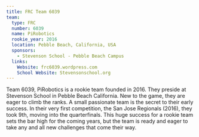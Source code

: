 ```yaml
---
title: FRC Team 6039
team:
  type: FRC
  number: 6039
  name: PiRobotics
  rookie_year: 2016
  location: Pebble Beach, California, USA
  sponsors:
    - Stevenson School - Pebble Beach Campus
  links:
    Website: frc6039.wordpress.com
    School Website: Stevensonschool.org
---
```

Team 6039, PiRobotics is a rookie team founded in 2016.  They preside at Stevenson School in Pebble Beach California.  New to the game, they are eager to climb the ranks.  A small passionate team is the secret to their early success.  In their very first competition, the San Jose Regionals (2016), they took 9th, moving into the quarterfinals.  This huge success for a rookie team sets the bar high for the coming years, but the team is ready and eager to take any and all new challenges that come their way.  

